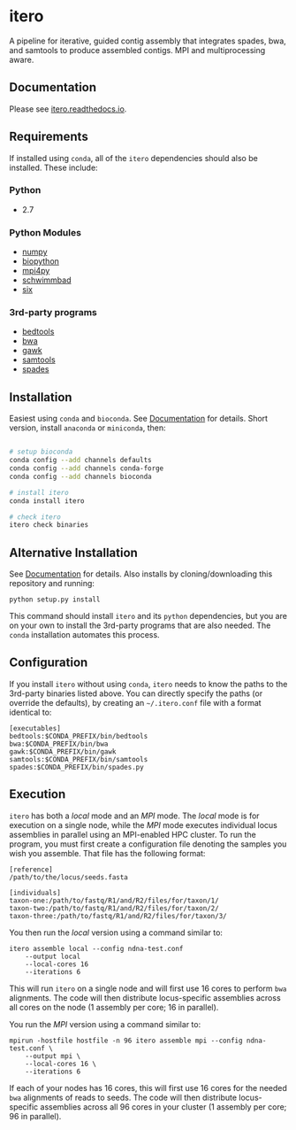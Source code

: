 # itero
A pipeline for iterative, guided contig assembly that integrates spades, bwa, and samtools to produce assembled contigs.  MPI and multiprocessing aware.

## Documentation

Please see [itero.readthedocs.io](http://itero.readthedocs.io/).

## Requirements

If installed using `conda`, all of the `itero` dependencies should also be installed.  These include:

### Python

* 2.7

### Python Modules

* [numpy](http://www.numpy.org)
* [biopython](http://biopython.org)
* [mpi4py](http://mpi4py.scipy.org/docs/)
* [schwimmbad](https://github.com/adrn/schwimmbad)
* [six](https://pythonhosted.org/six/)

### 3rd-party programs

* [bedtools](http://bedtools.readthedocs.io/en/latest/)
* [bwa](http://bio-bwa.sourceforge.net)
* [gawk](https://www.gnu.org/software/gawk/)
* [samtools](https://samtools.github.io)
* [spades](http://bioinf.spbau.ru/spades)

## Installation

Easiest using `conda` and `bioconda`.  See [Documentation](http://itero.readthedocs.io/en/latest/installation.html) for details.  Short version, install `anaconda` or `miniconda`, then:

```bash

# setup bioconda
conda config --add channels defaults
conda config --add channels conda-forge
conda config --add channels bioconda

# install itero
conda install itero

# check itero
itero check binaries
```

## Alternative Installation

See [Documentation](http://itero.readthedocs.io/en/latest/installation.html) for details. Also installs by cloning/downloading this repository and running:

`python setup.py install`

This command should install `itero` and its `python` dependencies, but you are on your own to install the 3rd-party programs that are also needed.  The `conda` installation automates this process.

## Configuration

If you install `itero` without using `conda`, `itero` needs to know the paths to the 3rd-party binaries listed above.  You can directly specify the paths (or override the defaults), by creating an `~/.itero.conf` file with a format identical to:

```
[executables]
bedtools:$CONDA_PREFIX/bin/bedtools
bwa:$CONDA_PREFIX/bin/bwa
gawk:$CONDA_PREFIX/bin/gawk
samtools:$CONDA_PREFIX/bin/samtools
spades:$CONDA_PREFIX/bin/spades.py
```

## Execution

`itero` has both a *local* mode and an *MPI* mode.  The *local* mode is for execution on a single node, while the *MPI* mode executes individual locus assemblies in parallel using an MPI-enabled HPC cluster.  To run the program, you must first create a configuration file denoting the samples you wish you assemble. That file has the following format:

```
[reference]
/path/to/the/locus/seeds.fasta

[individuals]
taxon-one:/path/to/fastq/R1/and/R2/files/for/taxon/1/
taxon-two:/path/to/fastq/R1/and/R2/files/for/taxon/2/
taxon-three:/path/to/fastq/R1/and/R2/files/for/taxon/3/
```

You then run the *local* version using a command similar to:

```
itero assemble local --config ndna-test.conf 
	--output local
	--local-cores 16
	--iterations 6
```

This will run `itero` on a single node and will first use 16 cores to perform `bwa` alignments.  The code will then distribute locus-specific assemblies across all cores on the node (1 assembly per core; 16 in parallel).

You run the *MPI* version using a command similar to:

```
mpirun -hostfile hostfile -n 96 itero assemble mpi --config ndna-test.conf \
	--output mpi \
	--local-cores 16 \
	--iterations 6
```

If each of your nodes has 16 cores, this will first use 16 cores for the needed `bwa` alignments of reads to seeds.  The code will then distribute locus-specific assemblies across all 96 cores in your cluster (1 assembly per core; 96 in parallel).